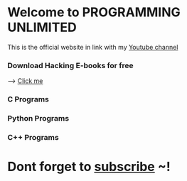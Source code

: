 # Welcome to PROGRAMMING UNLIMITED

This is the official website in link with my [Youtube channel](https://www.youtube.com/piriyalgoyat/)

### Download Hacking E-books for free

--> [Click me]() 

### C Programs

### Python Programs

### C++ Programs

# Dont forget to [subscribe](https://www.youtube.com/channel/UCRq1nP_Ox3k4f4SHCgSXcMA?sub_confirmation=1) ~!


